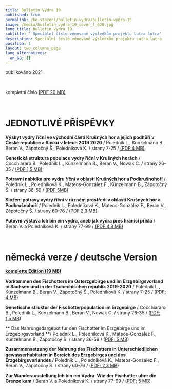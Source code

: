 ```yaml
---
title: Bulletin Vydra 19
published: true
permalink: /ke-stazeni/bulletin-vydra/bulletin-vydra-19
image: /media/bulletin_vydra_19_cover_l_620.jpg
long_title: Bulletin Vydra 19
subtitle: ' Speciální číslo věnované výsledkům projektu Lutra lutra'
description: Speciální číslo věnované výsledkům projektu Lutra lutra
position: 1
layout: two_columns_page
lang_alternatives:
  en_GB: {}
---
```

publikováno 2021

<br/> 

kompletní číslo [(PDF 20 MB)](/media/bulletin_VYDRA_19_complet_web.pdf)

<br/> 

# JEDNOTLIVÉ PŘÍSPĚVKY

**Výskyt vydry říční ve východní části Krušných hor a jejich podhůří v České republice a Sasku v letech 2019 2020** / Poledník L., Künzelmann B., Beran V., Zápotočný Š., Poledníková K. / strany 7-25 / [(PDF 4 MB)](/media/bulletin_VYDRA_19_Polednik_etal_occurence_7_25.pdf)

**Genetická struktura populace vydry říční v Krušných horách** / Cocchiararo B., Poledník L., Künzelmann B., Beran V., Nowak C. / strany 26-35 / [(PDF 1,5 MB)](/media/bulletin_VYDRA_19_Cocchiararo_etal_26_35.pdf)

**Potravní nabídka pro vydru říční v oblasti Krušných hor a Podkrušnohoří** / Poledník L., Poledníková K., Mateos-González F., Künzelmann B., Zápotočný Š. / strany 36-59 / [(PDF 5MB)](/media/bulletin_VYDRA_19_Polednik_etal_prey_36_59.pdf)

**Složení potravy vydry říční v různém prostředí v oblasti Krušných hor a Podkrušnohoří** / Poledník L., Poledníková K., Mateos-González F., Beran V., Zápotočný Š. / strany 60-76 / [(PDF 2,3 MB)](/media/bulletin_VYDRA_19_Polednik_etal_diet_60_76.pdf)

**Putovní výstava Ich bin ein vydra, aneb jak vydra přes hranici přišla** / Beran V. a Poledníková K. / strany 77-99 /  [(PDF 4,8 MB)](/media/bulletin_VYDRA_19_Beran_77_99.pdf)

<br/>

# německá verze / deutsche Version

[**komplette Edition (19 MB)**](/media/bulletin_VYDRA_german_web.pdf)

**Vorkommen des Fischotters im Osterzgebirge und im Erzgebirgsvorland in Sachsen und in der Tschechischen republik 2019-2020** / Poledník L., Künzelmann B., Beran V., Zápotočný Š., Poledníková K. / strany 7-25 / ([PDF; 4 MB](/media/bulletin_VYDRA_Deutsche_Vorkommen.pdf)) 

**Genetische struktur der Fischotterpopulation im Erzgebirge** / Cocchiararo B., Poledník L., Künzelmann B., Beran V., Nowak C. / strany 26-35 / ([PDF; 1,5 MB](/media/bulletin_VYDRA_Deutsche_Genetische.pdf))

** Das Nahrungsdargebot fur den Fischotter im Erzgebirge und im Erzgebirgsvorland **/ Poledník L., Poledníková K., Mateos-González F., Künzelmann B., Zápotočný Š. / strany 36-59 / ([PDF; 5 MB](/media/bulletin_VYDRA_Deutsche_Nahrungsdargebot.pdf))

**Zusammensetzung der Nahrung des Fischotters in Unterschiedlichen gewasserhabitaten in Bereich des Erzgebirges und des Erzgebirgsvorlandes** / Poledník L., Poledníková K., Mateos-González F., Beran V., Zápotočný Š. / strany 60-76 / ([PDF; 2,3 MB](/media/bulletin_VYDRA_Deutsche_Nahrung.pdf))

**Zur Wanderausstellung Ich bin ein Vydra. Wie der Fischotter uber die Grenze kam** / Beran V. a Poledníková K. / strany 77-99 /  ([PDF; 5 MB](/media/bulletin_VYDRA_Deutsche_Ausstellung.pdf))
